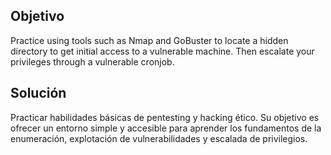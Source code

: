 ## Objetivo
Practice using tools such as Nmap and GoBuster to locate a hidden directory to get initial access to a vulnerable machine. Then escalate your privileges through a vulnerable cronjob.
## Solución
Practicar habilidades básicas de pentesting y hacking ético. Su objetivo es ofrecer un entorno simple y accesible para aprender los fundamentos de la enumeración, explotación de vulnerabilidades y escalada de privilegios.

